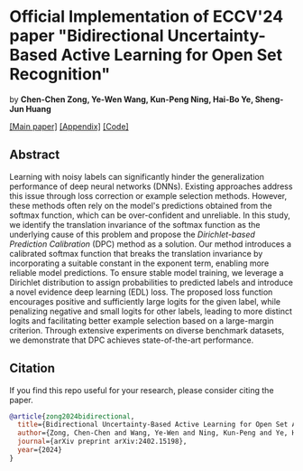 # Official Implementation of ECCV'24 paper "Bidirectional Uncertainty-Based Active Learning for Open Set Recognition"

by **Chen-Chen Zong, Ye-Wen Wang, Kun-Peng Ning, Hai-Bo Ye, Sheng-Jun Huang**

[[Main paper]](https://ojs.aaai.org/index.php/AAAI/article/view/29672) [[Appendix]](https://github.com/chenchenzong/DPC/blob/main/AAAI2024_DPC_appendix.pdf) [[Code]](https://github.com/chenchenzong/DPC/blob/main/AAAI2024_DPC_code/README.md)

## Abstract

Learning with noisy labels can significantly hinder the generalization performance of deep neural networks (DNNs). Existing approaches address this issue through loss correction or example selection methods. However, these methods often rely on the model's predictions obtained from the softmax function, which can be over-confident and unreliable. In this study, we identify the translation invariance of the softmax function as the underlying cause of this problem and propose the *Dirichlet-based Prediction Calibration* (DPC) method as a solution. Our method introduces a calibrated softmax function that breaks the translation invariance by incorporating a suitable constant in the exponent term, enabling more reliable model predictions. To ensure stable model training, we leverage a Dirichlet distribution to assign probabilities to predicted labels and introduce a novel evidence deep learning (EDL) loss. The proposed loss function encourages positive and sufficiently large logits for the given label, while penalizing negative and small logits for other labels, leading to more distinct logits and facilitating better example selection based on a large-margin criterion. Through extensive experiments on diverse benchmark datasets, we demonstrate that DPC achieves state-of-the-art performance.

## Citation

If you find this repo useful for your research, please consider citing the paper.

```bibtex
@article{zong2024bidirectional,
  title={Bidirectional Uncertainty-Based Active Learning for Open Set Annotation},
  author={Zong, Chen-Chen and Wang, Ye-Wen and Ning, Kun-Peng and Ye, Haibo and Huang, Sheng-Jun},
  journal={arXiv preprint arXiv:2402.15198},
  year={2024}
}
```
